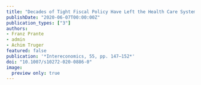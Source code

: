 ```yaml
---
title: "Decades of Tight Fiscal Policy Have Left the Health Care System in Italy Ill-Prepared to Fight the COVID-19 Outbreak"
publishDate: "2020-06-07T00:00:00Z"
publication_types: ["3"]
authors:
- Franz Prante
- admin
- Achim Truger
featured: false
publication: '*Intereconomics, 55, pp. 147–152*'
doi: "10.1007/s10272-020-0886-0"
image: 
  preview only: true
---
```


